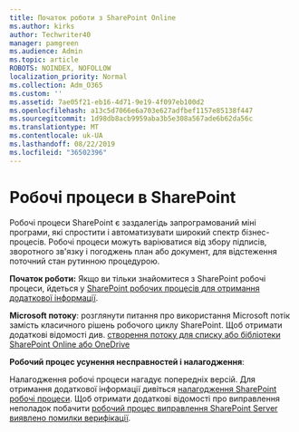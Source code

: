 ```yaml
---
title: Початок роботи з SharePoint Online
ms.author: kirks
author: Techwriter40
manager: pamgreen
ms.audience: Admin
ms.topic: article
ROBOTS: NOINDEX, NOFOLLOW
localization_priority: Normal
ms.collection: Adm_O365
ms.custom: ''
ms.assetid: 7ae05f21-eb16-4d71-9e19-4f097eb100d2
ms.openlocfilehash: a13c5d7066e6a703e627adfbef1157e85138f447
ms.sourcegitcommit: 1d98db8acb9959aba3b5e308a567ade6b62da56c
ms.translationtype: MT
ms.contentlocale: uk-UA
ms.lasthandoff: 08/22/2019
ms.locfileid: "36502396"
---
```

# <a name="workflows-in-sharepoint"></a>Робочі процеси в SharePoint

Робочі процеси SharePoint є заздалегідь запрограмований міні програми, які спростити і автоматизувати широкий спектр бізнес-процесів. Робочі процеси можуть варіюватися від збору підписів, зворотного зв'язку і погоджень план або документ, для відстеження поточний стан рутинною процедурою.

**Початок роботи:** Якщо ви тільки знайомитеся з SharePoint робочі процеси, йдеться у [SharePoint робочих процесів для отримання додаткової інформації](https://support.office.com/article/introduction-to-sharepoint-workflow-07982276-54e8-4e17-8699-5056eff4d9e3).

**Microsoft потоку**: розглянути питання про використання Microsoft потік замість класичного рішень робочого циклу SharePoint. Щоб отримати додаткові відомості див. [створення потоку для списку або бібліотеки SharePoint Online або OneDrive](https://support.office.com/article/create-a-flow-for-a-list-or-library-in-sharepoint-online-or-onedrive-for-business-a9c3e03b-0654-46af-a254-20252e580d01)

**Робочий процес усунення несправностей і налагодження**:

Налагодження робочі процеси нагадує попередніх версій. Для отримання додаткової інформації дивіться [налагодження SharePoint робочі процеси](https://docs.microsoft.com/sharepoint/dev/general-development/debugging-sharepoint-server-workflows). Щоб отримати додаткові відомості про виправлення неполадок побачити [робочий процес виправлення SharePoint Server виявлено помилки верифікації](https://docs.microsoft.com/sharepoint/dev/general-development/troubleshooting-sharepoint-server-workflow-validation-errors-in-visio).

